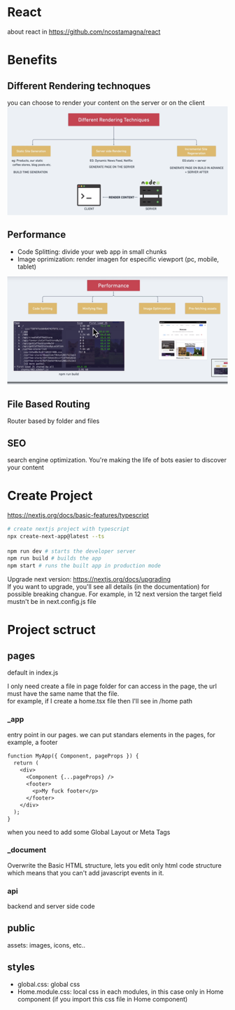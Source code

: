# React

about react in https://github.com/ncostamagna/react

# Benefits

## Different Rendering technoques

you can choose to render your content on the server or on the client
<img src="images/001.png" />

## Performance

- Code Splitting: divide your web app in small chunks
- Image oprimization: render imagen for especific viewport (pc, mobile, tablet)
  <br />

<img src="images/002.png" />

## File Based Routing

Router based by folder and files

## SEO

search engine optimization. You're making the life of bots easier to discover your content

# Create Project

https://nextjs.org/docs/basic-features/typescript

```sh
# create nextjs project with typescript
npx create-next-app@latest --ts

npm run dev # starts the developer server
npm run build # builds the app
npm start # runs the built app in production mode

```

Upgrade next version: https://nextjs.org/docs/upgrading <br />
If you want to upgrade, you'll see all details (in the documentation) for possible breaking changue. For example, in 12 next version the target field mustn't be in next.config.js file

# Project sctruct

## pages

default in index.js<br />

I only need create a file in page folder for can access in the page, the url must have the same name that the file.<br />
for example, if I create a home.tsx file then I'll see in /home path<br />

### \_app

entry point in our pages. we can put standars elements in the pages, for example, a footer

```tsx
function MyApp({ Component, pageProps }) {
  return (
    <div>
      <Component {...pageProps} />
      <footer>
        <p>My fuck footer</p>
      </footer>
    </div>
  );
}
```

when you need to add some Global Layout or Meta Tags

### \_document

Overwrite the Basic HTML structure, lets you edit only html code structure which means that you can't add javascript events in it.

### api

backend and server side code

## public

assets: images, icons, etc..

## styles

- global.css: global css
- Home.module.css: local css in each modules, in this case only in Home component (if you import this css file in Home component)
